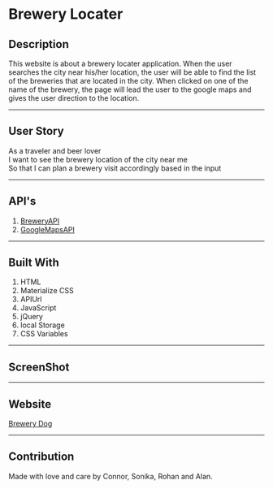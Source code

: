 # Brewery Locater

## Description
This website is about a brewery locater application. When the user searches the city near his/her location, the user will be able to find the list of the breweries that are located in the city. When clicked on one of the name of the brewery, the page will lead the user to the google maps and gives the user direction to the location. 

---

## User Story 
As a traveler and beer lover </br>
I want to see the brewery location of the city near me </br>
So that I can plan a brewery visit accordingly based in the input

---

## API's
1. [BreweryAPI](https://www.openbrewerydb.org/documentation)
2. [GoogleMapsAPI](https://developers.google.com/maps/documentation/embed/map-generator#create-project) 

---

## Built With
1. HTML
2. Materialize CSS
3. APIUrl
4. JavaScript
5. jQuery
6. local Storage
7. CSS Variables

---

## ScreenShot

---

## Website
[Brewery Dog]()

---

## Contribution
Made with love and care by Connor, Sonika, Rohan and Alan. 
